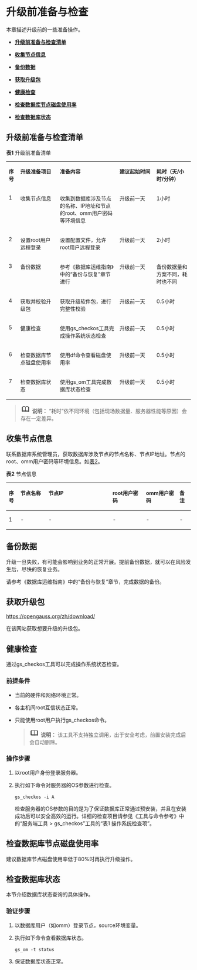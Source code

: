 # 升级前准备与检查<a name="ZH-CN_TOPIC_0305491450"></a>

本章描述升级前的一些准备操作。

-   **[升级前准备与检查清单](#升级前准备与检查清单)**  

-   **[收集节点信息](#收集节点信息)**  

-   **[备份数据](#备份数据)**  

-   **[获取升级包](#获取升级包)**  

-   **[健康检查](#健康检查)**  

-   **[检查数据库节点磁盘使用率](#检查数据库节点磁盘使用率)**  

-   **[检查数据库状态](#检查数据库状态)**  

## 升级前准备与检查清单

**表1**  升级前准备清单

<a name="toc218487220"></a>

<table><tbody><tr id="row32107897"><td class="cellrowborder" valign="top" width="6.29%"><p id="p09921330173014"><a name="p09921330173014"></a><a name="p09921330173014"></a><b>序号</b></p>
</td>
<td class="cellrowborder" valign="top" width="21.42%"><p id="p9992930193018"><a name="p9992930193018"></a><a name="p9992930193018"></a><b>升级准备项目</b></p>
</td>
<td class="cellrowborder" valign="top" width="32.29%"><p id="p999253013304"><a name="p999253013304"></a><a name="p999253013304"></a><b>准备内容</b></p>
</td>
<td class="cellrowborder" valign="top" width="20%"><p id="p199233017302"><a name="p199233017302"></a><a name="p199233017302"></a><b>建议起始时间</b></p>
</td>
<td class="cellrowborder" valign="top" width="20%"><p id="p39921430143016"><a name="p39921430143016"></a><a name="p39921430143016"></a><b>耗时（天/小时/分钟）</b></p>
</td>
</tr>
<tr id="row49544030"><td class="cellrowborder" valign="top" width="6.29%"><p id="p17992330193012"><a name="p17992330193012"></a><a name="p17992330193012"></a>1</p>
</td>
<td class="cellrowborder" valign="top" width="21.42%"><p id="p599243013301"><a name="p599243013301"></a><a name="p599243013301"></a>收集节点信息</p>
</td>
<td class="cellrowborder" valign="top" width="32.29%"><p id="p1799215303302"><a name="p1799215303302"></a><a name="p1799215303302"></a>收集到数据库涉及节点的名称、IP地址和节点的root、omm用户密码等环境信息</p>
</td>
<td class="cellrowborder" valign="top" width="20%"><p id="p899353023018"><a name="p899353023018"></a><a name="p899353023018"></a>升级前一天</p>
</td>
<td class="cellrowborder" valign="top" width="20%"><p id="p39931530173020"><a name="p39931530173020"></a><a name="p39931530173020"></a>1小时</p>
</td>
</tr>
<tr id="row48569804"><td class="cellrowborder" valign="top" width="6.29%"><p id="p193771747164311"><a name="p193771747164311"></a><a name="p193771747164311"></a>2</p>
</td>
<td class="cellrowborder" valign="top" width="21.42%"><p id="p13453193594318"><a name="p13453193594318"></a><a name="p13453193594318"></a>设置root用户远程登录</p>
</td>
<td class="cellrowborder" valign="top" width="32.29%"><p id="p12454193511439"><a name="p12454193511439"></a><a name="p12454193511439"></a>设置配置文件，允许root用户远程登录</p>
</td>
<td class="cellrowborder" valign="top" width="20%"><p id="p1580510489499"><a name="p1580510489499"></a><a name="p1580510489499"></a>升级前一天</p>
</td>
<td class="cellrowborder" valign="top" width="20%"><p id="p1080634812491"><a name="p1080634812491"></a><a name="p1080634812491"></a>2小时</p>
</td>
</tr>
<tr id="row10345152973019"><td class="cellrowborder" valign="top" width="6.29%"><p id="p7377194712436"><a name="p7377194712436"></a><a name="p7377194712436"></a>3</p>
</td>
<td class="cellrowborder" valign="top" width="21.42%"><p id="p8993153053014"><a name="p8993153053014"></a><a name="p8993153053014"></a>备份数据</p>
</td>
<td class="cellrowborder" valign="top" width="32.29%"><p id="p189939306304"><a name="p189939306304"></a><a name="p189939306304"></a>参考《数据库运维指南》中的“备份与恢复”章节进行</p>
</td>
<td class="cellrowborder" valign="top" width="20%"><p id="p17993143018306"><a name="p17993143018306"></a><a name="p17993143018306"></a>升级前一天</p>
</td>
<td class="cellrowborder" valign="top" width="20%"><p id="p79931230123014"><a name="p79931230123014"></a><a name="p79931230123014"></a>备份数据量和方案不同，耗时也不同</p>
</td>
</tr>
<tr id="row1360191311596"><td class="cellrowborder" valign="top" width="6.29%"><p id="p1061292910599"><a name="p1061292910599"></a><a name="p1061292910599"></a>4</p>
</td>
<td class="cellrowborder" valign="top" width="21.42%"><p id="p19668321165913"><a name="p19668321165913"></a><a name="p19668321165913"></a>获取并校验升级包</p>
</td>
<td class="cellrowborder" valign="top" width="32.29%"><p id="p13668182145913"><a name="p13668182145913"></a><a name="p13668182145913"></a>获取升级软件包，进行完整性校验</p>
</td>
<td class="cellrowborder" valign="top" width="20%"><p id="p166816214595"><a name="p166816214595"></a><a name="p166816214595"></a>升级前一天</p>
</td>
<td class="cellrowborder" valign="top" width="20%"><p id="p11669221115916"><a name="p11669221115916"></a><a name="p11669221115916"></a>0.5小时</p>
</td>
</tr>
<tr id="row12711526143011"><td class="cellrowborder" valign="top" width="6.29%"><p id="p961292910598"><a name="p961292910598"></a><a name="p961292910598"></a>5</p>
</td>
<td class="cellrowborder" valign="top" width="21.42%"><p id="p799383019308"><a name="p799383019308"></a><a name="p799383019308"></a>健康检查</p>
</td>
<td class="cellrowborder" valign="top" width="32.29%"><p id="p299312304302"><a name="p299312304302"></a><a name="p299312304302"></a>使用gs_checkos工具完成操作系统状态检查</p>
</td>
<td class="cellrowborder" valign="top" width="20%"><p id="p6993193013309"><a name="p6993193013309"></a><a name="p6993193013309"></a>升级前一天</p>
</td>
<td class="cellrowborder" valign="top" width="20%"><p id="p399433083016"><a name="p399433083016"></a><a name="p399433083016"></a>0.5小时</p>
</td>
</tr>
<tr id="row2049422216308"><td class="cellrowborder" valign="top" width="6.29%"><p id="p6612102995913"><a name="p6612102995913"></a><a name="p6612102995913"></a>6</p>
</td>
<td class="cellrowborder" valign="top" width="21.42%"><p id="p999473010306"><a name="p999473010306"></a><a name="p999473010306"></a>检查数据库节点磁盘使用率</p>
</td>
<td class="cellrowborder" valign="top" width="32.29%"><p id="p699412308302"><a name="p699412308302"></a><a name="p699412308302"></a>使用df命令查看磁盘使用率</p>
</td>
<td class="cellrowborder" valign="top" width="20%"><p id="p1199414300302"><a name="p1199414300302"></a><a name="p1199414300302"></a>升级前一天</p>
</td>
<td class="cellrowborder" valign="top" width="20%"><p id="p99941830113013"><a name="p99941830113013"></a><a name="p99941830113013"></a>0.5小时</p>
</td>
</tr>
<tr id="row13252584"><td class="cellrowborder" valign="top" width="6.29%"><p id="p29464423430"><a name="p29464423430"></a><a name="p29464423430"></a>7</p>
</td>
<td class="cellrowborder" valign="top" width="21.42%"><p id="p1267316503111"><a name="p1267316503111"></a><a name="p1267316503111"></a>检查数据库状态</p>
</td>
<td class="cellrowborder" valign="top" width="32.29%"><p id="p1367145173117"><a name="p1367145173117"></a><a name="p1367145173117"></a>使用gs_om工具完成数据库状态检查</p>
</td>
<td class="cellrowborder" valign="top" width="20%"><p id="p91307043217"><a name="p91307043217"></a><a name="p91307043217"></a>升级前一天</p>
</td>
<td class="cellrowborder" valign="top" width="20%"><p id="p121309023213"><a name="p121309023213"></a><a name="p121309023213"></a>0.5小时</p>
</td>
</tr>
</tbody>
</table>



>![](public_sys-resources/icon-note.gif) **说明：** 
>“耗时”依不同环境（包括现场数据量、服务器性能等原因）会存在一定差异。

## 收集节点信息

联系数据库系统管理员，获取数据库涉及节点的节点名称、节点IP地址。节点的root、omm用户密码等环境信息。如[表2](#toc218487220)。

**表2**  节点信息

<a name="toc218487220"></a>

<table><thead align="left"><tr id="row32107897"><th class="cellrowborder" valign="top" width="6.34%" id="mcps1.2.7.1.1"><p id="p50602835"><a name="p50602835"></a><a name="p50602835"></a><b>序号</b></p>
</th>
<th class="cellrowborder" valign="top" width="15.18%" id="mcps1.2.7.1.2"><p id="p5188953"><a name="p5188953"></a><a name="p5188953"></a><b>节点名称</b></p>
</th>
<th class="cellrowborder" valign="top" width="34.72%" id="mcps1.2.7.1.3"><p id="p17652085"><a name="p17652085"></a><a name="p17652085"></a><b>节点IP</b></p>
</th>
<th class="cellrowborder" valign="top" width="18.12%" id="mcps1.2.7.1.4"><p id="p52539912"><a name="p52539912"></a><a name="p52539912"></a><b>root用户密码</b></p>
</th>
<th class="cellrowborder" valign="top" width="18.12%" id="mcps1.2.7.1.5"><p id="p27874513"><a name="p27874513"></a><a name="p27874513"></a><b>omm用户密码</b></p>
</th>
<th class="cellrowborder" valign="top" width="7.5200000000000005%" id="mcps1.2.7.1.6"><p id="p1635924414169"><a name="p1635924414169"></a><a name="p1635924414169"></a><b>备注</b></p>
</th>
</tr>
</thead>
<tbody><tr id="row49544030"><td class="cellrowborder" valign="top" width="6.34%" headers="mcps1.2.7.1.1 "><p id="p53643460"><a name="p53643460"></a><a name="p53643460"></a>1</p>
</td>
<td class="cellrowborder" valign="top" width="15.18%" headers="mcps1.2.7.1.2 "><p id="p50153003"><a name="p50153003"></a><a name="p50153003"></a>-</p>
</td>
<td class="cellrowborder" valign="top" width="34.72%" headers="mcps1.2.7.1.3 "><p id="p35861434"><a name="p35861434"></a><a name="p35861434"></a>-</p>
</td>
<td class="cellrowborder" valign="top" width="18.12%" headers="mcps1.2.7.1.4 "><p id="p3196531"><a name="p3196531"></a><a name="p3196531"></a>-</p>
</td>
<td class="cellrowborder" valign="top" width="18.12%" headers="mcps1.2.7.1.5 "><p id="p57592428"><a name="p57592428"></a><a name="p57592428"></a>-</p>
</td>
<td class="cellrowborder" valign="top" width="7.5200000000000005%" headers="mcps1.2.7.1.6 "><p id="p3359114421610"><a name="p3359114421610"></a><a name="p3359114421610"></a>-</p>
</td>
</tr>
</tbody>
</table>

## 备份数据

升级一旦失败，有可能会影响到业务的正常开展。提前备份数据，就可以在风险发生后，尽快的恢复业务。

请参考《数据库运维指南》中的“备份与恢复”章节，完成数据的备份。

## 获取升级包

https://opengauss.org/zh/download/

在该网站获取想要升级的升级包。

## 健康检查

通过gs\_checkos工具可以完成操作系统状态检查。

### 前提条件<a name="section16375145913200"></a>

- 当前的硬件和网络环境正常。

- 各主机间root互信状态正常。

- 只能使用root用户执行gs\_checkos命令。

  >![](public_sys-resources/icon-note.gif) **说明：** 
  >该工具不支持独立调用，出于安全考虑，前置安装完成后会自动删除。


### 操作步骤<a name="section1990781914214"></a>

1. 以root用户身份登录服务器。

2. 执行如下命令对服务器的OS参数进行检查。

   ```
   gs_checkos -i A
   ```

   检查服务器的OS参数的目的是为了保证数据库正常通过预安装，并且在安装成功后可以安全高效的运行。详细的检查项目请参见《工具与命令参考》中的“服务端工具 \> gs\_checkos”工具的“表1 操作系统检查项”。

## 检查数据库节点磁盘使用率

建议数据库节点磁盘使用率低于80%时再执行升级操作。

## 检查数据库状态

本节介绍数据库状态查询的具体操作。

### 验证步骤<a name="section117172026191017"></a>

1. 以数据库用户（如omm）登录节点，source环境变量。

2. 执行如下命令查看数据库状态。

   ```
   gs_om -t status
   ```

3. 保证数据库状态正常。


